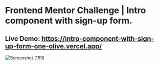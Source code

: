 # Frontend Mentor Challenge | Intro component with sign-up form.
## Live Demo: https://intro-component-with-sign-up-form-one-olive.vercel.app/

![Screenshot (169)](https://github.com/cjpanda/Intro-component-with-sign-up-form/assets/107156444/10f3c043-e152-4e67-b7ba-8cc6a067dc48)
